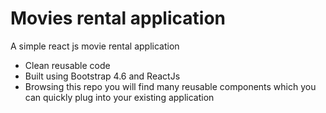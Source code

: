 # Movies rental application

A simple react js movie rental application

- Clean reusable code
- Built using Bootstrap 4.6 and ReactJs
- Browsing this repo you will find many reusable components which you can quickly plug into your existing application
